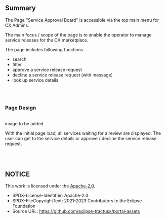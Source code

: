 ## Summary

The Page "Service Approval Board" is accessible via the top main menu for CX Admins.

The main focus / scope of the page is to enable the operator to manage service releases for the CX marketplace.

The page includes following functions

- search
- filter
- approve a service release request
- decline a service release request (with message)
- look up service details

<br>
<br>

### Page Design

<br>
image to be added
<br>

With the initial page load, all services waiting for a review are displayed.
The user can get to the service details or approve / decline the service release request.

<br>
<br>

## NOTICE

This work is licensed under the [Apache-2.0](https://www.apache.org/licenses/LICENSE-2.0).

- SPDX-License-Identifier: Apache-2.0
- SPDX-FileCopyrightText: 2021-2023 Contributors to the Eclipse Foundation
- Source URL: https://github.com/eclipse-tractusx/portal-assets
